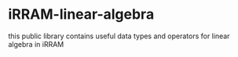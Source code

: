 # iRRAM-linear-algebra
this public library contains useful data types and operators for linear algebra in iRRAM
